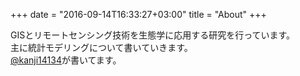 +++
date = "2016-09-14T16:33:27+03:00"
title = "About"
+++

GISとリモートセンシング技術を生態学に応用する研究を行っています。  
主に統計モデリングについて書いていきます。  
[@kanji14134](https://twitter.com/kanji14134)が書いてます。